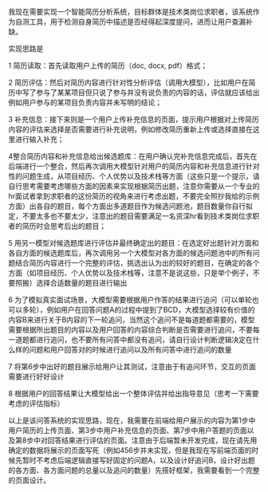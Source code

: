 我现在需要实现一个智能简历分析系统，目标群体是技术类岗位求职者，该系统作为自测工具，用于检测自身简历中描述是否经得起深度提问，进而让用户查漏补缺。

 

实现思路是

1 简历读取：首先读取用户上传的简历（doc, docx, pdf）格式；

 

2 简历评估：然后对简历内容进行针对性分析评估（调用大模型），比如用户在简历中写了参与了某某项目但只说了参与并没有说负责的内容的话，评估就应该给出例如用户参与的某项目负责内容并未写明的结论；

 

3 补充信息：接下来则是一个用户上传补充信息的页面，提示用户根据对上传简历内容的评估来选择是否需要进行补充说明，例如修改简历重新上传或选择直接在这里进行输入补充；

 

4整合简历内容和补充信息给出候选题库：在用户确认完补充信息完成后，首先在后端进行一个整合，然后再次调用大模型针对用户的简历内容和补充信息进行针对性的问题生成，从项目经历、个人优势以及技术栈等方面（这些只是一个提示，请自行思考需要考虑哪些方面的因素来实现根据简历出题，注意你需要从一个专业的hr面试者拿到求职者的这份简历的视角来进行考虑出题，不要完全照抄我给的示例方面）出各自的题目，每个方面出多道题目作为候选问题池，题目数量你自行拟定，不要太多也不要太少，注意出的题目需要满足一名资深hr看到技术类岗位求职者的简历时会思考后出的题目；

 

5 用另一模型对候选题库进行评估并最终确定出的题目：在选定好出题针对方面和各自方面的候选题库后，再次调用另一个大模型对各方面的候选问题池中的所有问题结合简历内容进行一个完整的评估，挑选出认为出的较好的题目，在确定的各个方面（如项目经历、个人优势以及技术栈等，注意不是说这些，只是举个例子，不要照搬）选择合适数量的题目进行输出

 

6 为了模拟真实面试场景，大模型需要根据用户作答的结果进行追问（可以单轮也可以多轮），例如用户在回答问题A的过程中提到了BCD，大模型选择较有价值的内容B来进行关于B内容的下一轮追问，当然这个追问不是每道题都需要的，模型需要根据所出题目的内容以及用户回答的内容综合判断是否需要进行追问，不要每一道题都进行追问，也不要所有问答中都没有追问，请自行设计判断逻辑决定在什么样的问题和用户回答对的时候进行追问以及所有问答中进行追问的数量

 

7 将第6步中出好的题目展示给用户让其测试，注意由于有追问环节，交互的页面需要进行好好设计

 

8 根据用户的回答结果让大模型给出一个整体评估并给出指导意见（思考一下需要考虑的评估指标）

 

 

以上是该问答系统的实现思路，现在，我需要在前端给用户展示的内容为第1步中用户简历的上传页面、第3步中用户补充信息的页面、第7步中用户答题的页面以及第8步中对回答结果进行评估的页面。注意由于后端暂未开发完成，现在请先用确定的数据将展示的页面写死（例如456步并未实现，但是我现在写前端页面的时候先暂时不考虑后端逻辑直接写好固定的问题A，以及设计好追问B，设计好出题的各方面、各方面问题的总量以及追问的数量）先搭好框架，我需要看到一个完整的页面设计。